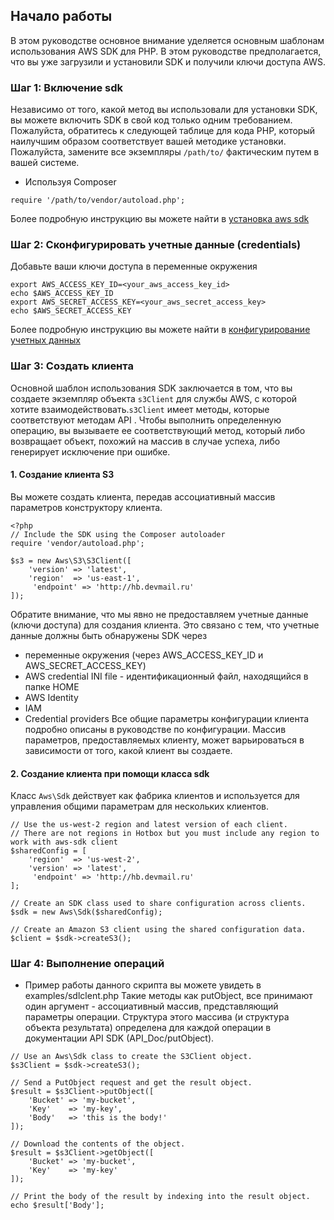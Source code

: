 ## Начало работы
В этом руководстве основное внимание уделяется основным шаблонам использования AWS SDK для PHP. В этом руководстве предполагается, что вы уже загрузили и установили SDK и получили ключи доступа AWS.

### Шаг 1: Включение sdk
Независимо от того, какой метод вы использовали для установки SDK, вы можете включить SDK в свой код только одним требованием. Пожалуйста, обратитесь к следующей таблице для кода PHP, который наилучшим образом соответствует вашей методике установки. 
Пожалуйста, замените все экземпляры ```/path/to/``` фактическим путем в вашей системе.
* Используя Composer
```
require '/path/to/vendor/autoload.php';
```
Более подробную инструкцию вы можете найти в [установка aws sdk](https://github.com/mailru/hit-doc/blob/master/php/README.md)
### Шаг 2:  Сконфигурировать учетные данные (credentials)
Добавьте ваши ключи доступа в переменные окружения
```
export AWS_ACCESS_KEY_ID=<your_aws_access_key_id>
echo $AWS_ACCESS_KEY_ID
export AWS_SECRET_ACCESS_KEY=<your_aws_secret_access_key>
echo $AWS_SECRET_ACCESS_KEY
```
Более подробную инструкцию вы можете найти в [конфигурирование учетных данных](https://github.com/mailru/hit-doc/blob/master/php/Credentials/README.md)

### Шаг 3: Создать клиента
Основной шаблон использования SDK заключается в том, что вы создаете экземпляр объекта ```s3Client``` для службы AWS, с которой хотите взаимодействовать.```s3Client``` имеет методы, которые соответствуют методам API . Чтобы выполнить определенную операцию, вы вызываете ее соответствующий метод, который либо возвращает объект, похожий на массив в случае  успеха, либо генерирует исключение при ошибке.

#### 1. Создание клиента S3
Вы можете создать клиента, передав ассоциативный массив параметров конструктору клиента.
```
<?php
// Include the SDK using the Composer autoloader
require 'vendor/autoload.php';

$s3 = new Aws\S3\S3Client([
    'version' => 'latest',
    'region'  => 'us-east-1',
     'endpoint' => 'http://hb.devmail.ru'
]);
```
Обратите внимание, что мы явно не предоставляем учетные данные (ключи доступа) для создания клиента. Это связано с тем, что учетные данные должны быть обнаружены SDK через
* переменные окружения (через AWS_ACCESS_KEY_ID и AWS_SECRET_ACCESS_KEY)
* AWS credential INI file -  идентификационный файл, находящийся в папке HOME 
* AWS Identity
* IAM
* Credential providers
Все общие параметры конфигурации клиента подробно описаны в руководстве по конфигурации. Массив параметров, предоставляемых клиенту, может варьироваться в зависимости от того, какой клиент вы создаете. 

#### 2. Создание клиента при помощи класса sdk 
Класс ```Aws\Sdk``` действует как фабрика клиентов и используется для управления общими параметрам для нескольких клиентов.
```
// Use the us-west-2 region and latest version of each client.
// There are not regions in Hotbox but you must include any region to work with aws-sdk client 
$sharedConfig = [
    'region'  => 'us-west-2',
    'version' => 'latest',
     'endpoint' => 'http://hb.devmail.ru'
];

// Create an SDK class used to share configuration across clients.
$sdk = new Aws\Sdk($sharedConfig);

// Create an Amazon S3 client using the shared configuration data.
$client = $sdk->createS3();
```
###  Шаг 4: Выполнение операций
* Пример работы данного скрипта вы можете увидеть в examples/sdlclent.php
Такие методы как putObject, все принимают один аргумент - ассоциативный массив, представляющий параметры операции. Структура этого массива (и структура объекта результата) определена для каждой операции в документации API SDK (API_Doc/putObject).
```
// Use an Aws\Sdk class to create the S3Client object.
$s3Client = $sdk->createS3();

// Send a PutObject request and get the result object.
$result = $s3Client->putObject([
    'Bucket' => 'my-bucket',
    'Key'    => 'my-key',
    'Body'   => 'this is the body!'
]);

// Download the contents of the object.
$result = $s3Client->getObject([
    'Bucket' => 'my-bucket',
    'Key'    => 'my-key'
]);

// Print the body of the result by indexing into the result object.
echo $result['Body'];
```
